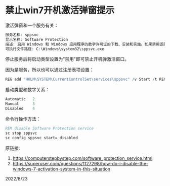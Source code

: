 # 禁止win7开机激活弹窗提示

激活弹窗和一个服务有关：  
```r
服务名称: sppsvc
显示名称: Software Protection
描述: 启用 Windows 和 Windows 应用程序的数字许可证的下载、安装和实施。如果禁用该服务，操作系统和许可的应用程序可能以通知模式运行。强烈建议您不要禁用软件保护服务。
可执行文件路径: C:\Windows\system32\sppsvc.exe
```
停止服务后将启动类型设置为"禁用"即可禁止开机弹激活窗口。  

因为是服务，所以也可以通过注册表项设置：  
```r
REG add "HKLM\SYSTEM\CurrentControlSet\services\sppsvc" /v Start /t REG_DWORD /d 4 /f
```
启动类型和数字关系：  
```r
Automatic   2
Manual      3
Disabled    4
```

命令行操作方法：  
```bat
REM disable Software Protection service
sc stop sppsvc
sc config sppsvc start= disabled
```


原链接:  
1. https://computerstepbystep.com/software_protection_service.html
2. https://superuser.com/questions/1127298/how-do-i-disable-the-windows-7-activation-system-in-this-situation


2022/8/23  
